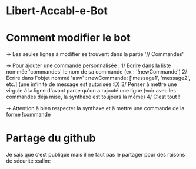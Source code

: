 # Libert-Accabl-e-Bot


# Comment modifier le bot
 -> Les seules lignes à modifier se trouvent dans la partie '// Commandes'
 
 -> Pour ajouter une commande personnalisée :
     1/ Ecrire dans la liste nommée 'commandes' le nom de sa commande (ex : '!newCommande')
     2/ Ecrire dans l'objet nommé 'asw' : newCommande: ['message1', 'message2', etc.]  (une infinité de message est autorisée :D)
     3/ Penser à mettre une virgule à la ligne d'avant parce qu'on a rajouté une ligne (voir avec les commandes déjà mise, la synthaxe est toujours la même)
     4/ C'est tout !
 
 -> Attention à bien respecter la synthaxe et à mettre une commande de la forme !commande
 
 
 # Partage du github
 Je sais que c'est publique mais il ne faut pas le partager pour des raisons de sécurité :calim:
